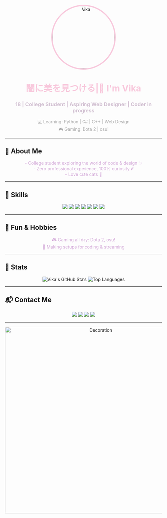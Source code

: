 <p align="center">
  <img src="https://your-image-link.com/main-photo.jpg" alt="Vika" width="200" style="border-radius:50%; border:4px solid #f8c8dc"/>
</p>

<h1 align="center" style="color:#f8c8dc;"> 闇に美を見つける|🌸 I'm Vika</h1>
<h3 align="center" style="color:#d3c2d3;">18 | College Student | Aspiring Web Designer | Coder in progress</h3>

<p align="center" style="color:#a9a9a9;">
💻 Learning: Python | C# | C++ | Web Design <br>
🎮 Gaming: Dota 2 | osu! <br>
</p>

---

## 🌸 About Me
<p align="center" style="color:#d3a9d8;">
- College student exploring the world of code & design ✨ <br>
- Zero professional experience, 100% curiosity 💕 <br>
- Love cute cats 🖤 <br>
</p>

---

## 🖤 Skills
<p align="center">
  <img src="https://img.shields.io/badge/Python-FFB6C1?style=for-the-badge&logo=python&logoColor=white" />
  <img src="https://img.shields.io/badge/C%23-FFC0CB?style=for-the-badge&logo=c-sharp&logoColor=white" />
  <img src="https://img.shields.io/badge/C++-D8BFD8?style=for-the-badge&logo=c%2B%2B&logoColor=white" />
  <img src="https://img.shields.io/badge/HTML-FFB6C1?style=for-the-badge&logo=html5&logoColor=white" />
  <img src="https://img.shields.io/badge/CSS-D8BFD8?style=for-the-badge&logo=css3&logoColor=white" />
  <img src="https://img.shields.io/badge/JavaScript-FFC0CB?style=for-the-badge&logo=javascript&logoColor=white" />
  <img src="https://img.shields.io/badge/Figma-FFB6C1?style=for-the-badge&logo=figma&logoColor=white" />
</p>

---

## 🎀 Fun & Hobbies
<p align="center" style="color:#d3a9d8;">
🎮 Gaming all day: Dota 2, osu! <br>
🌸 Making  setups for coding & streaming
</p>

---

## 🐾 Stats
<p align="center">
  <img src="https://github-readme-stats.vercel.app/api?username=tiredhumanwannadead&show_icons=true&theme=gruvbox_light&hide_border=true&count_private=true" alt="Vika's GitHub Stats"/>
  <img src="https://github-readme-stats.vercel.app/api/top-langs/?username=tiredhumanwannadead&layout=compact&theme=gruvbox_light&hide_border=true" alt="Top Languages"/>
</p>

---

## 📬 Contact Me
<p align="center">
  <a href="https://www.instagram.com/xenorupt" target="_blank"><img src="https://img.shields.io/badge/Instagram-FFB6C1?style=for-the-badge&logo=instagram&logoColor=white" /></a>
  <a href="mailto:conseragen@gmail.com"><img src="https://img.shields.io/badge/Email-D8BFD8?style=for-the-badge&logo=gmail&logoColor=white" /></a>
  <a href="https://t.me/m0ntig3n" target="_blank"><img src="https://img.shields.io/badge/Telegram-FFC0CB?style=for-the-badge&logo=telegram&logoColor=white" /></a>
  <a href="https://discord.com/users/aethervainz" target="_blank"><img src="https://img.shields.io/badge/Discord-7289DA?style=for-the-badge&logo=discord&logoColor=white" /></a>
</p>

---


<p align="center">
  <img src="https://your-image-link.com/pastel-gothic-border2.png" alt="Decoration" width="600"/>
</p>

